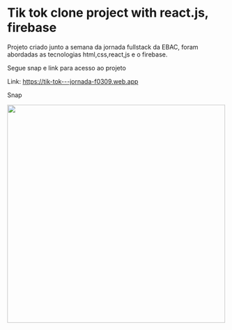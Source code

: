 # Tik tok clone project with react.js, firebase

Projeto criado junto a semana da jornada fullstack da EBAC, foram abordadas as tecnologias html,css,react,js e o firebase.

Segue snap e link para acesso ao projeto

Link: https://tik-tok---jornada-f0309.web.app

Snap

<img height="500px" src="https://firebasestorage.googleapis.com/v0/b/tik-tok---jornada-f0309.appspot.com/o/tik-tok---jornada-f0309.web.app_(iPhone%20SE).png?alt=media&token=c62411fd-6f6b-4acd-9f58-91781c041534" />

